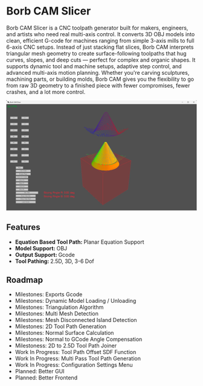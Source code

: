 # Borb CAM Slicer
Borb CAM Slicer is a CNC toolpath generator built for makers, engineers, and artists who need real multi-axis control. It converts 3D OBJ models into clean, efficient G-code for machines ranging from simple 3-axis mills to full 6-axis CNC setups. Instead of just stacking flat slices, Borb CAM interprets triangular mesh geometry to create surface-following toolpaths that hug curves, slopes, and deep cuts — perfect for complex and organic shapes. It supports dynamic tool and machine setups, adaptive step control, and advanced multi-axis motion planning. Whether you're carving sculptures, machining parts, or building molds, Borb CAM gives you the flexibility to go from raw 3D geometry to a finished piece with fewer compromises, fewer crashes, and a lot more control.

![Project_Image](.assets/SoftwareRunning-16_05_2025.png)

## Features
* <strong>Equation Based Tool Path: </strong> Planar Equation Support
* <strong>Model Support: </strong> OBJ
* <strong>Output Support: </strong> Gcode
* <strong>Tool Pathing: </strong> 2.5D, 3D, 3-6 Dof

## Roadmap
* Milestones: Exports Gcode
* Milestones: Dynamic Model Loading / Unloading
* Milestones: Triangulation Algorithm
* Milestones: Multi Mesh Detection
* Milestones: Mesh Disconnected Island Detection
* Milestones: 2D Tool Path Generation
* Milestones: Normal Surface Calculation
* Milestones: Normal to GCode Angle Compensation
* Milestoness: 2D to 2.5D Tool Path Joiner
* Work In Progress: Tool Path Offset SDF Function
* Work In Progress: Multi Pass Tool Path Generation
* Work In Progress: Configuration Settings Menu
* Planned: Better GUI
* Planned: Better Frontend